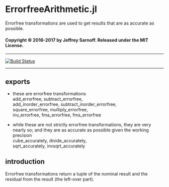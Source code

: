 # ErrorfreeArithmetic.jl
Errorfree transformations are used to get results that are as accurate as possible.


#### Copyright © 2016-2017 by Jeffrey Sarnoff.  Released under the MIT License.

-----

[![Build Status](https://travis-ci.org/JeffreySarnoff/ErrorfreeArithmetic.jl.svg?branch=master)](https://travis-ci.org/JeffreySarnoff/ErrorfreeArithmetic.jl)

-----

## exports

* these are errorfree transformations    
add_errorfree, subtract_errorfree,   
add_inorder_errorfree, subtract_inorder_errorfree,    
square_errorfree,  multiply_errorfree,    
inv_errorfree, fma_errorfree, fms_errorfree    

* while these are not strictly errorfree transformations, they are very nearly so;
  and they are as accurate as possible given the working precision  
cube_accurately, divide_accurately,    
sqrt_accurately, invsqrt_accurately    

## introduction

Errorfree transformations return a tuple of the nominal result and the residual from the result (the left-over part).    

